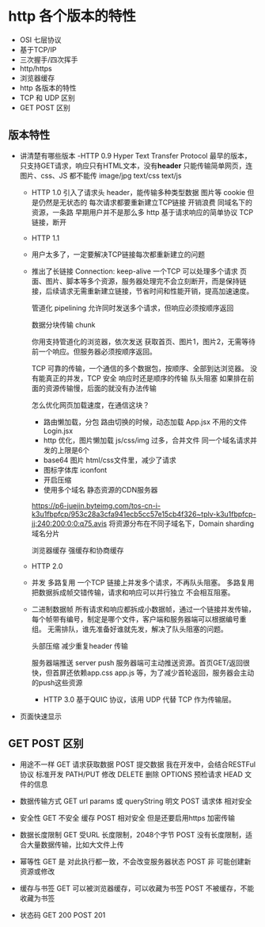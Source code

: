 # http 各个版本的特性

- OSI 七层协议
- 基于TCP/IP
- 三次握手/四次挥手
- http/https
- 浏览器缓存
- http 各版本的特性
- TCP 和 UDP 区别
- GET POST 区别

## 版本特性

- 讲清楚有哪些版本
  -HTTP 0.9
  Hyper Text Transfer Protocol
  最早的版本，只支持GET请求，响应只有HTML文本，没有**header**
  只能传输简单网页，连图片、css、JS 都不能传
  image/jpg text/css text/js

  - HTTP 1.0
  引入了请求头 header，能传输多种类型数据
  图片等
  cookie 但是仍然是无状态的
  每次请求都要重新建立TCP链接
    开销浪费 同域名下的资源，一条路
    早期用户并不是那么多
    http 基于请求响应的简单协议 TCP链接，断开

  - HTTP 1.1
  
  - 用户太多了，一定要解决TCP链接每次都重新建立的问题
  - 推出了长链接
    Connection: keep-alive
    一个TCP 可以处理多个请求
    页面、图片、脚本等多个资源，服务器处理完不会立刻断开，而是保持链接，后续请求无需重新建立链接，节省时间和性能开销，提高加速速度。

    管道化 pipelining
    允许同时发送多个请求，但响应必须按顺序返回

    数据分块传输 chunk

    你用支持管道化的浏览器，依次发送 获取首页、图片1，图片2，无需等待前一个响应。但服务器必须按顺序返回。

    TCP 可靠的传输，一个通信的多个数据包，按顺序、全部到达浏览器。
    没有能真正的并发，TCP 安全 响应时还是顺序的传输
    队头阻塞 如果排在前面的资源传输慢，后面的就没有办法传输

    怎么优化网页加载速度，在通信这块？

    - 路由懒加载，分包
      路由切换的时候，动态加载
      App.jsx 不用的文件
      Login.jsx
    - http 优化，图片懒加载
      js/css/img 过多，合并文件
      同一个域名请求并发的上限是6个
    - base64 图片 html/css文件里，减少了请求
    - 图标字体库 iconfont
    - 开启压缩
    - 使用多个域名 静态资源的CDN服务器

    <https://p6-juejin.byteimg.com/tos-cn-i-k3u1fbpfcp/953c28a3cfa941ecb5cc57e15cb4f326~tplv-k3u1fbpfcp-jj:240:200:0:0:q75.avis>
    将资源分布在不同子域名下，Domain sharding 域名分片

    浏览器缓存 强缓存和协商缓存

  - HTTP 2.0
  - 并发 多路复用
    一个TCP 链接上并发多个请求，不再队头阻塞。
    多路复用把数据拆成帧交错传输，请求和响应可以并行独立
    不会相互阻塞。
  - 二进制数据帧
    所有请求和响应都拆成小数据帧，通过一个链接并发传输，每个帧带有编号，制定是哪个文件，客户端和服务器端可以根据编号重组。
    无需排队，谁先准备好谁就先发，解决了队头阻塞的问题。

    头部压缩 减少重复header 传输

    服务器端推送 server push
    服务器端可主动推送资源。首页GET/返回很快，但首屏还依赖app.css
    app.js 等，为了减少首轮返回，服务器会主动的push这些资源

    - HTTP 3.0
    基于QUIC 协议，该用 UDP 代替 TCP 作为传输层。

- 页面快速显示

## GET POST 区别

- 用途不一样
  GET 请求获取数据
  POST 提交数据
  我在开发中，会结合RESTFul 协议 标准开发
  PATH/PUT 修改 DELETE 删除
  OPTIONS 预检请求 HEAD 文件的信息

- 数据传输方式
  GET url params 或 queryString 明文
  POST 请求体 相对安全

- 安全性
  GET 不安全 缓存
  POST 相对安全 但是还要启用https 加密传输

- 数据长度限制
  GET 受URL 长度限制，2048个字节
  POST 没有长度限制，适合大量数据传输，比如大文件上传

- 幂等性
  GET 是 对此执行都一致，不会改变服务器状态
  POST 非 可能创建新资源或修改

- 缓存与书签
  GET 可以被浏览器缓存，可以收藏为书签
  POST 不被缓存，不能收藏为书签

- 状态码
  GET 200
  POST 201
  